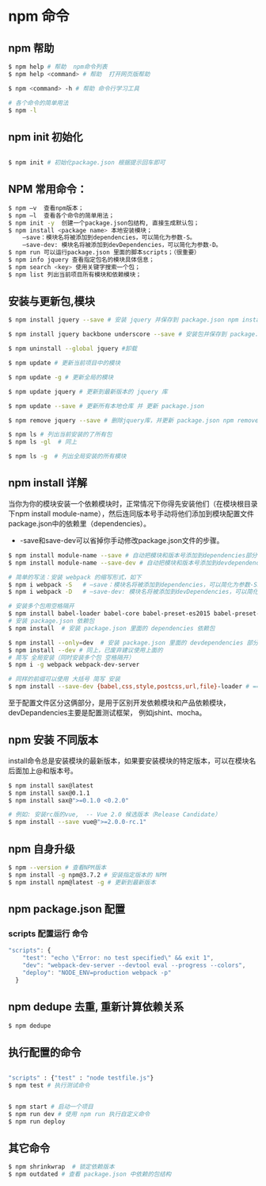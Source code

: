 # npm 命令
## npm 帮助
```sh
$ npm help # 帮助  npm命令列表
$ npm help <command> # 帮助  打开网页版帮助

$ npm <command> -h # 帮助 命令行学习工具

# 各个命令的简单用法
$ npm -l
```
## npm init 初始化
```bash

$ npm init # 初始化package.json 根据提示回车即可

```
## NPM 常用命令：
```sh
$ npm –v  查看npm版本；
$ npm –l  查看各个命令的简单用法；
$ npm init -y  创建一个package.json包结构, 直接生成默认包；
$ npm install <package name> 本地安装模块；
	–save：模块名将被添加到dependencies，可以简化为参数-S。
	–save-dev: 模块名将被添加到devDependencies，可以简化为参数-D。
$ npm run 可以运行package.json 里面的脚本scripts；（很重要）
$ npm info jquery 查看指定包名的模块具体信息；
$ npm search <key> 使用关键字搜索一个包；
$ npm list 列出当前项目所有模块和依赖模块；
```
## 安装与更新包,模块
```sh
$ npm install jquery --save # 安装 jquery 并保存到 package.json npm install == npm i

$ npm install jquery backbone underscore --save # 安装包并保存到 package.json npm install == npm i

$ npm uninstall --global jquery #卸载

$ npm update # 更新当前项目中的模块

$ npm update -g # 更新全局的模块

$ npm update jquery # 更新到最新版本的 jquery 库

$ npm update --save # 更新所有本地仓库 并 更新 package.json

$ npm remove jquery --save # 删除jquery库，并更新 package.json npm remove == npm r

$ npm ls # 列出当前安装的了所有包
$ npm ls -gl  # 同上

$ npm ls -g  # 列出全局安装的所有模块

```
## npm install 详解
当你为你的模块安装一个依赖模块时，正常情况下你得先安装他们（在模块根目录下npm install module-name），然后连同版本号手动将他们添加到模块配置文件package.json中的依赖里（dependencies）。  
* -save和save-dev可以省掉你手动修改package.json文件的步骤。
```bash
$ npm install module-name --save # 自动把模块和版本号添加到dependencies部分
$ npm install module-name --save-dev # 自动把模块和版本号添加到devdependencies部分

# 简单的写法：安装 webpack 的缩写形式，如下
$ npm i webpack -S   # –save：模块名将被添加到dependencies，可以简化为参数-S。
$ npm i webpack -D   # –save-dev: 模块名将被添加到devDependencies，可以简化为参数-D。

# 安装多个包用空格隔开
$ npm install babel-loader babel-core babel-preset-es2015 babel-preset-react --save-dev
# 安装 package.json 依赖包
$ npm install  # 安装 package.json 里面的 dependencies 依赖包

$ npm install --only=dev  # 安装 package.json 里面的 devdependencies 部分的依赖包
$ npm install --dev # 同上，已废弃建议使用上面的
# 简写 全局安装（同时安装多个包 空格隔开）
$ npm i -g webpack webpack-dev-server

# 同样的前缀可以使用 大括号 简写 安装
$ npm install --save-dev {babel,css,style,postcss,url,file}-loader # ==> babel-loader css-loader ...
```
至于配置文件区分这俩部分，是用于区别开发依赖模块和产品依赖模块，devDepandencies主要是配置测试框架， 例如jshint、mocha。
## npm 安装 不同版本
install命令总是安装模块的最新版本，如果要安装模块的特定版本，可以在模块名后面加上@和版本号。
```sh
$ npm install sax@latest
$ npm install sax@0.1.1
$ npm install sax@">=0.1.0 <0.2.0"

# 例如: 安装rc版的vue,  -- Vue 2.0 候选版本（Release Candidate）
$ npm install --save vue@">=2.0.0-rc.1"
```

## npm 自身升级
```sh
$ npm --version # 查看NPM版本
$ npm install -g npm@3.7.2 # 安装指定版本的 NPM
$ npm install npm@latest -g # 更新到最新版本
```
## npm package.json 配置
### scripts 配置运行 命令
```javascript
"scripts": {
    "test": "echo \"Error: no test specified\" && exit 1",
    "dev": "webpack-dev-server --devtool eval --progress --colors",
    "deploy": "NODE_ENV=production webpack -p"
  }
```
## npm dedupe 去重, 重新计算依赖关系
```bash
$ npm dedupe
```

## 执行配置的命令
```bash

"scripts" : {"test" : "node testfile.js"}
$ npm test # 执行测试命令


$ npm start # 启动一个项目
$ npm run dev # 使用 npm run 执行自定义命令
$ npm run deploy
```
## 其它命令
```sh
$ npm shrinkwrap  # 锁定依赖版本
$ npm outdated # 查看 package.json 中依赖的包结构
```
